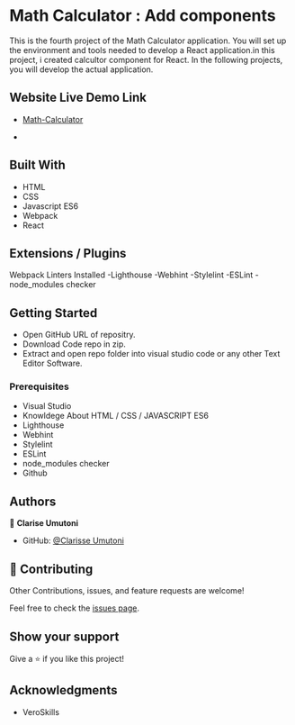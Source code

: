 # Math Calculator : Add components

This is the fourth project of the Math Calculator application. You will set up the environment and tools needed to develop a React application.in this project, i created calcultor component for React. In the following projects, you will develop the actual application.

## Website Live Demo Link

- [Math-Calculator](https://cumutoni12.github.io/Math-Calculator)

-

## Built With

- HTML
- CSS
- Javascript ES6
- Webpack
- React

## Extensions / Plugins

Webpack
Linters Installed
-Lighthouse
-Webhint
-Stylelint
-ESLint
-node_modules checker

## Getting Started

- Open GitHub URL of repositry.
- Download Code repo in zip.
- Extract and open repo folder into visual studio code or any other Text Editor Software.

### Prerequisites

- Visual Studio
- Knowldege About HTML / CSS / JAVASCRIPT ES6
- Lighthouse
- Webhint
- Stylelint
- ESLint
- node_modules checker
- Github

## Authors

👤 **Clarise Umutoni**

- GitHub: [@Clarisse Umutoni](https://cumutoni12.github.io/Math-Calculator/)

## 🤝 Contributing

Other Contributions, issues, and feature requests are welcome!

Feel free to check the [issues page](../../issues/).

## Show your support

Give a ⭐️ if you like this project!

## Acknowledgments

- VeroSkills
